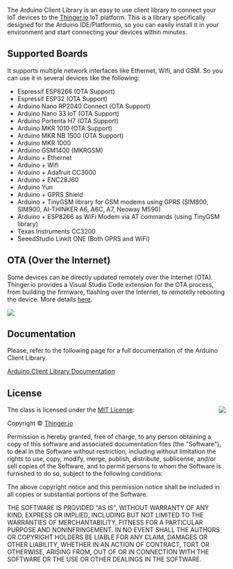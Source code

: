 The Arduino Client Library is an easy to use client library to connect your IoT devices to the [Thinger.io](https://thinger.io "Thinger.io IoT Cloud Platform") IoT platform. This is a library specifically designed for the Arduino IDE/Platformio, so you can easily install it in your environment and start connecting your devices within minutes.

## Supported Boards

It supports multiple network interfaces like Ethernet, Wifi, and GSM. So you can use it in several devices like the following:

* Espressif ESP8266 (OTA Support)
* Espressif ESP32 (OTA Support)
* Arduino Nano RP2040 Connect (OTA Support)
* Arduino Nano 33 IoT (OTA Support)
* Arduino Portenta H7 (OTA Support)
* Arduino MKR 1010 (OTA Support)
* Arduino MKR NB 1500 (OTA Support)
* Arduino MKR 1000 
* Arduino GSM1400 (MKRGSM)
* Arduino + Ethernet
* Arduino + Wifi
* Arduino + Adafruit CC3000
* Arduino + ENC28J60
* Arduino Yun
* Arduino + GPRS Shield
* Arduino + TinyGSM library for GSM modems using GPRS (SIM800, SIM900, AI-THINKER A6, A6C, A7, Neoway M590)
* Arduino + ESP8266 as WiFi Modem via AT commands (using TinyGSM library)
* Texas Instruments CC3200
* SeeedStudio LinkIt ONE (Both GPRS and WiFi)

## OTA (Over the Internet)

Some devices can be directly updated remotely over the Internet (OTA). Thinger.io provides a Visual Studio Code extension for the OTA process, from building the firmware, flashing over the Internet, to remotelly rebooting the device. More details [here](https://marketplace.visualstudio.com/items?itemName=thinger-io.thinger-io).

![](https://s3.eu-west-1.amazonaws.com/thinger.io.files/vscode/iot-ota.gif)

## Documentation

Please, refer to the following page for a full documentation of the Arduino Client Library.

[Arduino Client Library Documentation](http://docs.thinger.io/arduino/)

## License

<img align="right" src="https://opensource.org/trademarks/opensource/OSI-Approved-License-100x137.png">

The class is licensed under the [MIT License](http://opensource.org/licenses/MIT):

Copyright &copy; [Thinger.io](http://thinger.io)

Permission is hereby granted, free of charge, to any person obtaining a copy of this software and associated documentation files (the "Software"), to deal in the Software without restriction, including without limitation the rights to use, copy, modify, merge, publish, distribute, sublicense, and/or sell copies of the Software, and to permit persons to whom the Software is furnished to do so, subject to the following conditions:

The above copyright notice and this permission notice shall be included in all copies or substantial portions of the Software.

THE SOFTWARE IS PROVIDED "AS IS", WITHOUT WARRANTY OF ANY KIND, EXPRESS OR IMPLIED, INCLUDING BUT NOT LIMITED TO THE WARRANTIES OF MERCHANTABILITY, FITNESS FOR A PARTICULAR PURPOSE AND NONINFRINGEMENT. IN NO EVENT SHALL THE AUTHORS OR COPYRIGHT HOLDERS BE LIABLE FOR ANY CLAIM, DAMAGES OR OTHER LIABILITY, WHETHER IN AN ACTION OF CONTRACT, TORT OR OTHERWISE, ARISING FROM, OUT OF OR IN CONNECTION WITH THE SOFTWARE OR THE USE OR OTHER DEALINGS IN THE SOFTWARE.